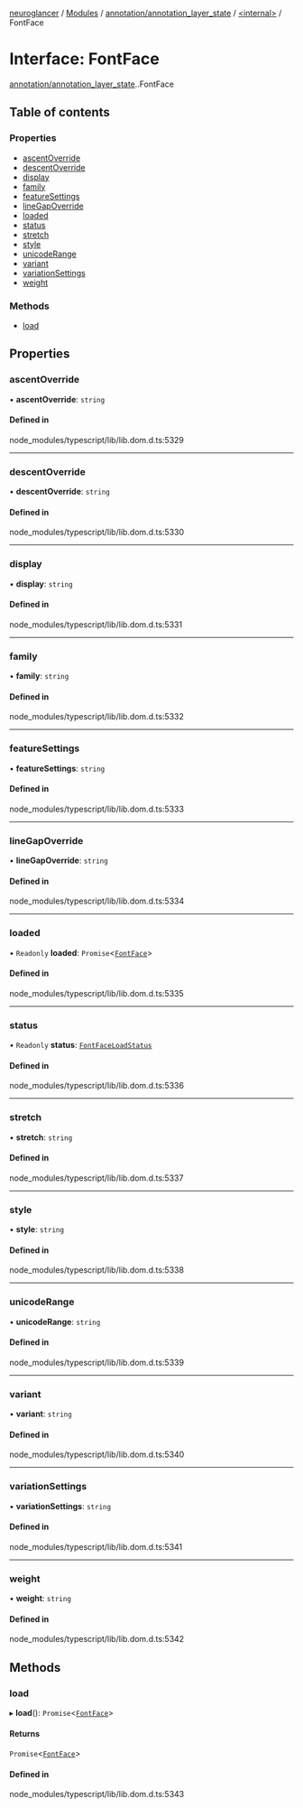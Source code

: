 [neuroglancer](../README.md) / [Modules](../modules.md) / [annotation/annotation\_layer\_state](../modules/annotation_annotation_layer_state.md) / [<internal\>](../modules/annotation_annotation_layer_state._internal_.md) / FontFace

# Interface: FontFace

[annotation/annotation_layer_state](../modules/annotation_annotation_layer_state.md).[<internal>](../modules/annotation_annotation_layer_state._internal_.md).FontFace

## Table of contents

### Properties

- [ascentOverride](annotation_annotation_layer_state._internal_.FontFace.md#ascentoverride)
- [descentOverride](annotation_annotation_layer_state._internal_.FontFace.md#descentoverride)
- [display](annotation_annotation_layer_state._internal_.FontFace.md#display)
- [family](annotation_annotation_layer_state._internal_.FontFace.md#family)
- [featureSettings](annotation_annotation_layer_state._internal_.FontFace.md#featuresettings)
- [lineGapOverride](annotation_annotation_layer_state._internal_.FontFace.md#linegapoverride)
- [loaded](annotation_annotation_layer_state._internal_.FontFace.md#loaded)
- [status](annotation_annotation_layer_state._internal_.FontFace.md#status)
- [stretch](annotation_annotation_layer_state._internal_.FontFace.md#stretch)
- [style](annotation_annotation_layer_state._internal_.FontFace.md#style)
- [unicodeRange](annotation_annotation_layer_state._internal_.FontFace.md#unicoderange)
- [variant](annotation_annotation_layer_state._internal_.FontFace.md#variant)
- [variationSettings](annotation_annotation_layer_state._internal_.FontFace.md#variationsettings)
- [weight](annotation_annotation_layer_state._internal_.FontFace.md#weight)

### Methods

- [load](annotation_annotation_layer_state._internal_.FontFace.md#load)

## Properties

### ascentOverride

• **ascentOverride**: `string`

#### Defined in

node_modules/typescript/lib/lib.dom.d.ts:5329

___

### descentOverride

• **descentOverride**: `string`

#### Defined in

node_modules/typescript/lib/lib.dom.d.ts:5330

___

### display

• **display**: `string`

#### Defined in

node_modules/typescript/lib/lib.dom.d.ts:5331

___

### family

• **family**: `string`

#### Defined in

node_modules/typescript/lib/lib.dom.d.ts:5332

___

### featureSettings

• **featureSettings**: `string`

#### Defined in

node_modules/typescript/lib/lib.dom.d.ts:5333

___

### lineGapOverride

• **lineGapOverride**: `string`

#### Defined in

node_modules/typescript/lib/lib.dom.d.ts:5334

___

### loaded

• `Readonly` **loaded**: `Promise`<[`FontFace`](../modules/annotation_annotation_layer_state._internal_.md#fontface)\>

#### Defined in

node_modules/typescript/lib/lib.dom.d.ts:5335

___

### status

• `Readonly` **status**: [`FontFaceLoadStatus`](../modules/annotation_annotation_layer_state._internal_.md#fontfaceloadstatus)

#### Defined in

node_modules/typescript/lib/lib.dom.d.ts:5336

___

### stretch

• **stretch**: `string`

#### Defined in

node_modules/typescript/lib/lib.dom.d.ts:5337

___

### style

• **style**: `string`

#### Defined in

node_modules/typescript/lib/lib.dom.d.ts:5338

___

### unicodeRange

• **unicodeRange**: `string`

#### Defined in

node_modules/typescript/lib/lib.dom.d.ts:5339

___

### variant

• **variant**: `string`

#### Defined in

node_modules/typescript/lib/lib.dom.d.ts:5340

___

### variationSettings

• **variationSettings**: `string`

#### Defined in

node_modules/typescript/lib/lib.dom.d.ts:5341

___

### weight

• **weight**: `string`

#### Defined in

node_modules/typescript/lib/lib.dom.d.ts:5342

## Methods

### load

▸ **load**(): `Promise`<[`FontFace`](../modules/annotation_annotation_layer_state._internal_.md#fontface)\>

#### Returns

`Promise`<[`FontFace`](../modules/annotation_annotation_layer_state._internal_.md#fontface)\>

#### Defined in

node_modules/typescript/lib/lib.dom.d.ts:5343
